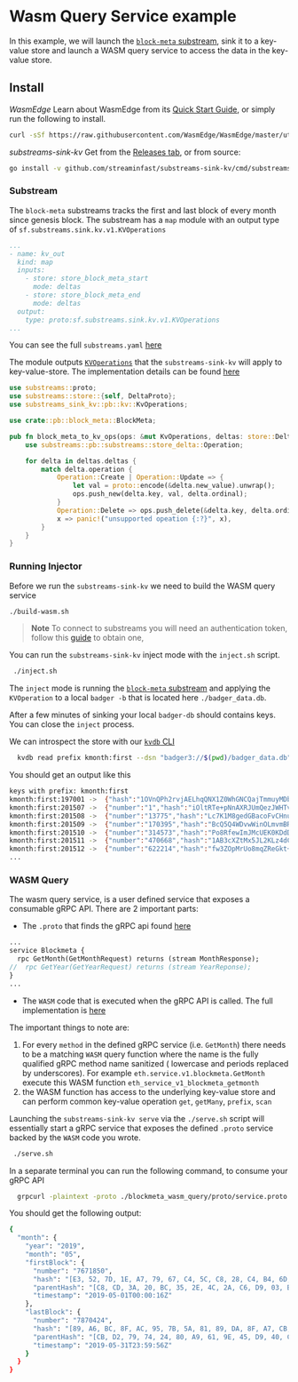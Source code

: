# Wasm Query Service example

In this example, we will launch the [`block-meta` substream](https://github.com/streamingfast/substreams-eth-block-meta), sink it to a key-value store and launch a WASM query service to access the data in the key-value store.

## Install
*WasmEdge*
Learn about WasmEdge from its [Quick Start Guide](https://wasmedge.org/book/en/quick_start/install.html), or simply run the following to install.
```bash
curl -sSf https://raw.githubusercontent.com/WasmEdge/WasmEdge/master/utils/install.sh | bash
```

*substreams-sink-kv*
Get from the [Releases tab](https://github.com/streamingfast/substreams-sink-kv/releases), or from source:

```bash
go install -v github.com/streaminfast/substreams-sink-kv/cmd/substreams-sink-kv
```


### Substream
The `block-meta` substreams tracks the first and last block of every month since genesis block. The substream has a `map` module with an output type of `sf.substreams.sink.kv.v1.KVOperations`

```yaml
...
- name: kv_out
  kind: map
  inputs:
    - store: store_block_meta_start
      mode: deltas
    - store: store_block_meta_end
      mode: deltas
  output:
    type: proto:sf.substreams.sink.kv.v1.KVOperations
...
```
You can see the full `substreams.yaml` [here](https://github.com/streamingfast/substreams-eth-block-meta/blob/adfd451a8354eba1fa40e94dc205b1499df69f5b/substreams.yaml#L46-L54)

The module outputs  [`KVOperations`](../../proto/substreams/sink/kv/v1/kv.proto) that the `substreams-sink-kv` will apply to key-value-store. The implementation details can be found [here](https://github.com/streamingfast/substreams-eth-block-meta/blob/adfd451a8354eba1fa40e94dc205b1499df69f5b/src/kv_out.rs)

```rust
use substreams::proto;
use substreams::store::{self, DeltaProto};
use substreams_sink_kv::pb::kv::KvOperations;

use crate::pb::block_meta::BlockMeta;

pub fn block_meta_to_kv_ops(ops: &mut KvOperations, deltas: store::Deltas<DeltaProto<BlockMeta>>) {
    use substreams::pb::substreams::store_delta::Operation;

    for delta in deltas.deltas {
        match delta.operation {
            Operation::Create | Operation::Update => {
                let val = proto::encode(&delta.new_value).unwrap();
                ops.push_new(delta.key, val, delta.ordinal);
            }
            Operation::Delete => ops.push_delete(&delta.key, delta.ordinal),
            x => panic!("unsupported opeation {:?}", x),
        }
    }
}

```

### Running Injector

Before we run the `substreams-sink-kv` we need to build the WASM query service

```bash
./build-wasm.sh
```

> **Note** To connect to substreams you will need an authentication token, follow this [guide](https://substreams.streamingfast.io/reference-and-specs/authentication) to obtain one,

You can run the `substreams-sink-kv` inject mode with the `inject.sh` script.

```bash
 ./inject.sh
```

The `inject` mode is running the [`block-meta` substream](https://github.com/streamingfast/substreams-eth-block-meta) and applying the `KVOperation` to a local `badger -b` that is located here `./badger_data.db`. 

After a few minutes of sinking your local `badger-db` should contains keys. You can close the `inject` process.

We can introspect the store with our [`kvdb` CLI](https://github.com/streamingfast/kvdb)

```bash
  kvdb read prefix kmonth:first --dsn "badger3://$(pwd)/badger_data.db" --decoder="proto://./blockmeta_wasm_query/proto/block_meta.proto@eth.block_meta.v1.BlockMeta"
```

You should get an output like this

```bash
keys with prefix: kmonth:first
kmonth:first:197001	->	{"hash":"1OVnQPh2rvjAELhqQNX1Z0WhGNCQajTmmuyMDbHLj6M=","parentHash":"AAAAAAAAAAAAAAAAAAAAAAAAAAAAAAAAAAAAAAAAAAA=","timestamp":"1970-01-01T00:00:00Z"}
kmonth:first:201507	->	{"number":"1","hash":"iOltRTe+pNnAXRJUmQezJWHTvzH0Wq5zTNwRnxNAbLY=","parentHash":"1OVnQPh2rvjAELhqQNX1Z0WhGNCQajTmmuyMDbHLj6M=","timestamp":"2015-07-30T15:26:28Z"}
kmonth:first:201508	->	{"number":"13775","hash":"Lc7K1M8gedGBacoFvCHnugrdcTK5OCmEdg9D8nYb2CI=","parentHash":"q6q7j4t/f6B2aPs4/VoI2pgUzYrRink+VO72+pt5SrQ=","timestamp":"2015-08-01T00:00:03Z"}
kmonth:first:201509	->	{"number":"170395","hash":"BcQ5Q4WDvwWinOLmvmBRow+93ncq4UPzlyaoFzETBas=","parentHash":"PrACXrHJMjr8l/zN8E4mucPsxTEVMnAj9uog69E75jo=","timestamp":"2015-09-01T00:00:20Z"}
kmonth:first:201510	->	{"number":"314573","hash":"Po8RfewImJMcUEK0KDdDzORKt3mqx2VihhfA3EyRvAI=","parentHash":"Sek9sYxwxk2MuiJI4V8H/D6IX/unSxICfVYVBP9hpx0=","timestamp":"2015-10-01T00:00:17Z"}
kmonth:first:201511	->	{"number":"470668","hash":"1AB3cXZtMx5JL2KLz4dCBpjq+lsZEf6zgHd14+u+z1k=","parentHash":"6Kq+SBHeXyRdZ+/rC6he5QZWKHVPCoo0ebbgyUuL6H4=","timestamp":"2015-11-01T00:00:08Z"}
kmonth:first:201512	->	{"number":"622214","hash":"fw3ZOpMrUo8mqZReGkt+SBfnpv0aiPkKF2qrdmZn27o=","parentHash":"cPTq4v4Q7Ys5ivJjdiaxEjES4SIKRkZV238e3LhbQFU=","timestamp":"2015-12-01T00:00:01Z"}
...
````

### WASM Query

The wasm query service, is a user defined service that exposes a consumable gRPC API. There are 2 important parts:

- The `.proto` that finds the gRPC api found  [here](./blockmeta_wasm_query/proto/service.proto)
```protobuf
...
service Blockmeta {
  rpc GetMonth(GetMonthRequest) returns (stream MonthResponse);
//  rpc GetYear(GetYearRequest) returns (stream YearReponse);
}
...
```

- The `WASM` code that is executed when the gRPC API is called. The full implementation is [here](./blockmeta_wasm_query/src/lib.rs)

The important things to note are:

1) For every `method` in the defined gRPC service (i.e. `GetMonth`) there needs to be a matching `WASM` query function where the name is the fully qualified gRPC method name sanitized ( lowercase and periods replaced by underscores). For example `eth.service.v1.blockmeta.GetMonth` execute this WASM function `eth_service_v1_blockmeta_getmonth`
2) the WASM function has access to the underlying key-value store and can perform common key-value operation `get`, `getMany`, `prefix`, `scan`

Launching the `substreams-sink-kv serve` via the `./serve.sh` script will essentially start a gRPC service that exposes the defined `.proto` service backed by the `WASM` code you wrote.

```bash
 ./serve.sh
```

In a separate terminal you can run the following command, to consume your gRPC API

```bash
  grpcurl -plaintext -proto ./blockmeta_wasm_query/proto/service.proto -d '{"year": "2019","month":"05"}' localhost:7878 eth.service.v1.Blockmeta.GetMonth
```

You should get the following output: 

```bash
{
  "month": {
    "year": "2019",
    "month": "05",
    "firstBlock": {
      "number": "7671850",
      "hash": "[E3, 52, 7D, 1E, A7, 79, 67, C4, 5C, C8, 28, C4, B4, 6D, 85, 1E, B6, CA, A0, 70, 18, 7D, EA, FC, F8, A0, 36, 0C, 5B, F3, 2D, AE]",
      "parentHash": "[C8, CD, 3A, 20, BC, 35, 2E, 4C, 2A, C6, D9, 03, B0, EA, AF, 90, 82, 43, AF, 19, 42, 8A, C2, 48, BD, B5, E8, 0B, 2B, 42, 49, 65]",
      "timestamp": "2019-05-01T00:00:16Z"
    },
    "lastBlock": {
      "number": "7870424",
      "hash": "[89, A6, BC, 8F, AC, 95, 7B, 5A, 81, 89, DA, 8F, A7, CB, AD, 34, 00, 94, 0A, 4A, 46, F3, 4A, 49, D9, B8, 77, D0, 7C, 28, D9, 38]",
      "parentHash": "[CB, D2, 79, 74, 24, 80, A9, 61, 9E, 45, D9, 40, CB, D0, 23, EE, A0, 13, 7A, 24, E1, 1C, 8B, F1, 6C, 9C, B8, B5, 70, 08, 18, 46]",
      "timestamp": "2019-05-31T23:59:56Z"
    }
  }
}
```


